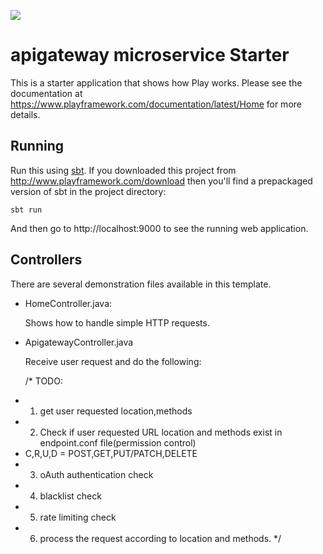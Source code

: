 [<img src="https://img.shields.io/travis/playframework/play-java-starter-example.svg"/>](https://travis-ci.org/playframework/play-java-starter-example)

# apigateway microservice Starter

This is a starter application that shows how Play works.  Please see the documentation at https://www.playframework.com/documentation/latest/Home for more details.

## Running

Run this using [sbt](http://www.scala-sbt.org/).  If you downloaded this project from http://www.playframework.com/download then you'll find a prepackaged version of sbt in the project directory:

```
sbt run
```

And then go to http://localhost:9000 to see the running web application.

## Controllers

There are several demonstration files available in this template.

- HomeController.java:

  Shows how to handle simple HTTP requests.

- ApigatewayController.java

  Receive user request and do the following:
  
  /* TODO:
 * 1. get user requested location,methods
 * 2. Check if user requested URL location and methods exist in endpoint.conf file(permission control)
 * C,R,U,D = POST,GET,PUT/PATCH,DELETE
 * 3. oAuth authentication check
 * 4. blacklist check
 * 5. rate limiting check
 * 6. process the request according to location and methods.
 */


